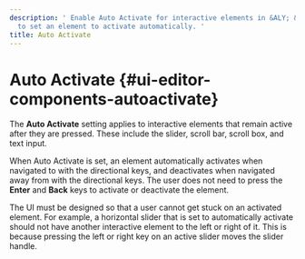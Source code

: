 ```yaml
---
description: ' Enable Auto Activate for interactive elements in &ALY; &ui-canvas-editor;
  to set an element to activate automatically. '
title: Auto Activate
---
```

# Auto Activate {#ui-editor-components-autoactivate}

The **Auto Activate** setting applies to interactive elements that remain active after they are pressed\. These include the slider, scroll bar, scroll box, and text input\. 

When Auto Activate is set, an element automatically activates when navigated to with the directional keys, and deactivates when navigated away from with the directional keys\. The user does not need to press the **Enter** and **Back** keys to activate or deactivate the element\. 

The UI must be designed so that a user cannot get stuck on an activated element\. For example, a horizontal slider that is set to automatically activate should not have another interactive element to the left or right of it\. This is because pressing the left or right key on an active slider moves the slider handle\.